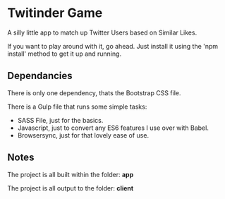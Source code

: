 # Twitinder Game

A silly little app to match up Twitter Users based on Similar Likes.

If you want to play around with it, go ahead. Just install it using the 'npm install' method to get it up and running.

## Dependancies

There is only one dependency, thats the Bootstrap CSS file. 

There is a Gulp file that runs some simple tasks:

- SASS File, just for the basics.
- Javascript, just to convert any ES6 features I use over with Babel.
- Browsersync, just for that lovely ease of use.



## Notes

The project is all built within the folder: **app**

The project is all output to the folder: **client**